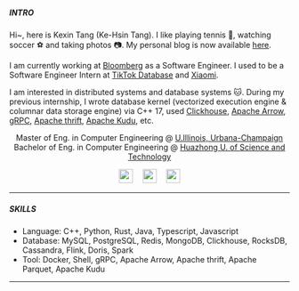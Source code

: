 <!-- Intro -->
##### INTRO
Hi~, here is Kexin Tang (Ke-Hsin Tang). I like playing tennis 🎾, watching soccer ⚽ and taking photos 📷. My personal blog is now available [here](http://www.kexintang.xyz).

I am currently working at <a href="https://www.linkedin.com/company/bloomberg/">Bloomberg</a> as a Software Engineer. I used to be a Software Engineer Intern at <a href="https://www.linkedin.com/company/tiktok/">TikTok Database</a> and <a href="https://www.linkedin.com/company/xiaomi-technology/">Xiaomi</a>.

I am interested in distributed systems and database systems 🐱. During my previous internship, I wrote database kernel (vectorized execution engine & columnar data storage engine) via C++ 17, used <a href="https://clickhouse.com/">Clickhouse</a>, <a href="https://arrow.apache.org/">Apache Arrow</a>, <a href="https://grpc.io/">gRPC</a>, <a href="https://thrift.apache.org/">Apache thrift</a>, <a href="https://kudu.apache.org/">Apache Kudu</a>, etc.

<p align="center">
    Master of Eng. in Computer Engineering @ <a href="https://www.uiuc.edu/">U.Illinois, Urbana-Champaign</a><br>
    Bachelor of Eng. in Computer Engineering @ <a href="https://www.hust.edu.cn/">Huazhong U. of Science and Technology</a>
</p>

<!-- Links -->
<p align="center">
  <a href="mailto:KexinTang.0210@gmail.com"><img src="https://github.com/FortAwesome/Font-Awesome/blob/6.x/svgs/solid/envelope.svg" width="25" height="25"/></a>&emsp;
  <a href="https://www.linkedin.com/in/kexintang0210/"><img src="https://github.com/FortAwesome/Font-Awesome/blob/6.x/svgs/brands/linkedin.svg" width="25" height="25"/></a>&emsp;
  <a href="http://www.kexintang.xyz"><img src="https://github.com/FortAwesome/Font-Awesome/blob/6.x/svgs/solid/link.svg" width="25" height="25"/></a>
    
</p>

<hr>

<!-- Skills -->
##### SKILLS
- Language: C++, Python, Rust, Java, Typescript, Javascript
- Database: MySQL, PostgreSQL, Redis, MongoDB, Clickhouse, RocksDB, Cassandra, Flink, Doris, Spark
- Tool: Docker, Shell, gRPC, Apache Arrow, Apache thrift, Apache Parquet, Apache Kudu

<hr>
